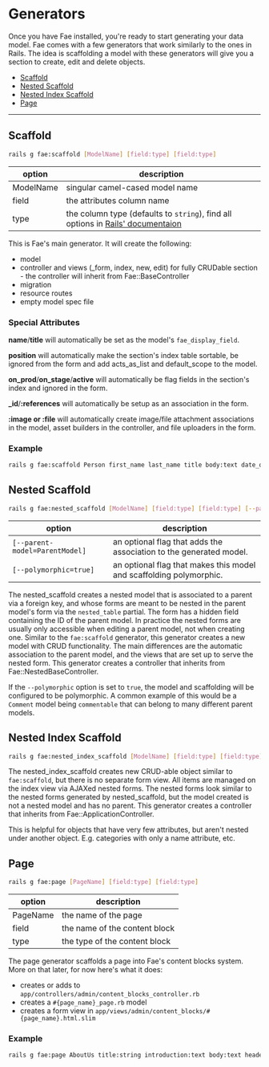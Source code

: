 # Generators

Once you have Fae installed, you're ready to start generating your data model. Fae comes with a few generators that work similarly to the ones in Rails. The idea is scaffolding a model with these generators will give you a section to create, edit and delete objects.

* [Scaffold](#scaffold)
* [Nested Scaffold](#nested-scaffold)
* [Nested Index Scaffold](#nested-index-scaffold)
* [Page](#page)

---

## Scaffold

```bash
rails g fae:scaffold [ModelName] [field:type] [field:type]
```

| option | description |
|------- | ----------- |
| ModelName | singular camel-cased model name |
| field | the attributes column name |
| type | the column type (defaults to `string`), find all options in [Rails' documentaion](http://api.rubyonrails.org/classes/ActiveRecord/ConnectionAdapters/TableDefinition.html#method-i-column) |

This is Fae's main generator. It will create the following:

- model
- controller and views (_form, index, new, edit) for fully CRUDable section - the controller will inherit from Fae::BaseController
- migration
- resource routes
- empty model spec file

### Special Attributes

**name**/**title** will automatically be set as the model's `fae_display_field`.

**position** will automatically make the section's index table sortable, be ignored from the form and add acts_as_list and default_scope to the model.

**on_prod**/**on_stage**/**active** will automatically be flag fields in the section's index and ignored in the form.

**_id**/**:references** will automatically be setup as an association in the form.

**:image or :file** will automatically create image/file attachment associations in the model, asset builders in the controller, and file uploaders in the form.

### Example

```bash
rails g fae:scaffold Person first_name last_name title body:text date_of_birth:date position:integer on_stage:boolean on_prod:boolean head_shot:image bio_pdf:file group:references
```


## Nested Scaffold

```bash
rails g fae:nested_scaffold [ModelName] [field:type] [field:type] [--parent-model=ParentModel] [--polymorphic=true]
```

| option | description |
| ------ | ----------- |
| `[--parent-model=ParentModel]` | an optional flag that adds the association to the generated model.|
| `[--polymorphic=true]` | an optional flag that makes this model and scaffolding polymorphic.|

The nested_scaffold creates a nested model that is associated to a parent via a foreign key, and whose forms are meant to be nested in the parent model's form via the `nested_table` partial. The form has a hidden field containing the ID of the parent model. In practice the nested forms are usually only accessible when editing a parent model, not when creating one. Similar to the `fae:scaffold` generator, this generator creates a new model with CRUD functionality. The main differences are the automatic association to the parent model, and the views that are set up to serve the nested form. This generator creates a controller that inherits from Fae::NestedBaseController.

If the `--polymorphic` option is set to `true`, the model and scaffolding will be configured to be polymorphic. A common example of this would be a `Comment` model being `commentable` that can belong to many different parent models.

## Nested Index Scaffold

```bash
rails g fae:nested_index_scaffold [ModelName] [field:type] [field:type]
```

The nested_index_scaffold creates new CRUD-able object similar to `fae:scaffold`, but there is no separate form view. All items are managed on the index view via AJAXed nested forms. The nested forms look similar to the nested forms generated by nested_scaffold, but the model created is not a nested model and has no parent. This generator creates a controller that inherits from Fae::ApplicationController.

This is helpful for objects that have very few attributes, but aren't nested under another object. E.g. categories with only a name attribute, etc.

## Page

```bash
rails g fae:page [PageName] [field:type] [field:type]
```

| option  | description |
|---------|-------------|
| PageName | the name of the page |
| field   | the name of the content block |
| type    | the type of the content block |

The page generator scaffolds a page into Fae's content blocks system. More on that later, for now here's what it does:

- creates or adds to `app/controllers/admin/content_blocks_controller.rb`
- creates a `#{page_name}_page.rb` model
- creates a form view in `app/views/admin/content_blocks/#{page_name}.html.slim`

### Example

```bash
rails g fae:page AboutUs title:string introduction:text body:text header_image:image
```